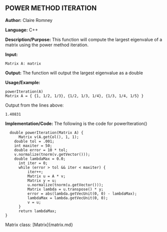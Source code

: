## POWER METHOD ITERATION

**Author:** Claire Romney

**Language:** C++

**Description/Purpose:** This function will compute the largest eigenvalue of a matrix using the power method iteration.

**Input:**

	Matrix A: matrix
	
**Output:** The function will output the largest eigenvalue as a double

**Usage/Example:**

	powerIteration(A)
  	Matrix A = { {1, 1/2, 1/3}, {1/2, 1/3, 1/4}, {1/3, 1/4, 1/5} }

Output from the lines above:

  	1.40831
	
**Implementation/Code:** The following is the code for powerIteration()

	  double powerIteration(Matrix A) {
		  Matrix v(A.getCol(), 1, 1);
	  	double tol = .001;
	  	int maxiter = 50;
	  	double error = 10 * tol;
	  	v.normalize(tnorm(v.getVector()));
	  	double lambdaMax = 0.0;
		  int iter = 0;
		  while (error > tol && iter < maxiter) {
			  iter++;
			  Matrix u = A * v;
			  Matrix y = u;
			  u.normalize(tnorm(u.getVector()));
			  Matrix lambda = u.transpose() * y;
			  error = abs(lambda.getVecUnit(0, 0) - lambdaMax);
			  lambdaMax = lambda.getVecUnit(0, 0);
			  v = u;
		  }
		  return lambdaMax;
  	}
  
 Matrix class:
  [Matrix]{matrix.md}
